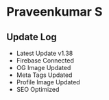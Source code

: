 # Praveenkumar S

## Update Log
  - Latest Update v1.38
  - Firebase Connected
  - OG Image Updated
  - Meta Tags Updated
  - Profile Image Updated
  - SEO Optimized